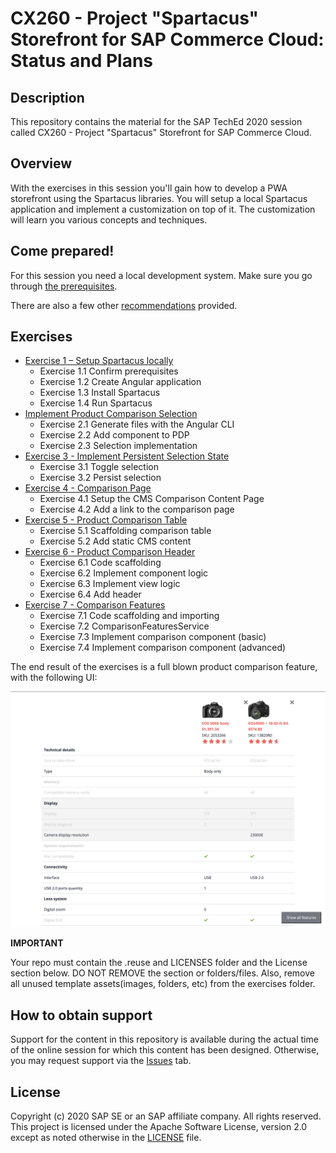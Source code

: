 # CX260 - Project "Spartacus" Storefront for SAP Commerce Cloud: Status and Plans

## Description

This repository contains the material for the SAP TechEd 2020 session called CX260 - Project "Spartacus" Storefront for SAP Commerce Cloud.

## Overview

With the exercises in this session you'll gain how to develop a PWA storefront using the Spartacus libraries. You will setup a local Spartacus application and implement a customization on top of it. The customization will learn you various concepts and techniques.

## Come prepared!

For this session you need a local development system. Make sure you go through [the prerequisites](./prerequisites.md).

There are also a few other [recommendations](./prerequisites.md#recommendations) provided.

## Exercises

- [Exercise 1 – Setup Spartacus locally](exercises/exercise-1/README.md)
  - Exercise 1.1 Confirm prerequisites
  - Exercise 1.2 Create Angular application
  - Exercise 1.3 Install Spartacus
  - Exercise 1.4 Run Spartacus
- [Implement Product Comparison Selection](exercises/exercise-2/README.md)
  - Exercise 2.1 Generate files with the Angular CLI
  - Exercise 2.2 Add component to PDP
  - Exercise 2.3 Selection implementation
- [Exercise 3 - Implement Persistent Selection State](exercises/exercise-3/README.md)
  - Exercise 3.1 Toggle selection
  - Exercise 3.2 Persist selection
- [Exercise 4 - Comparison Page](exercises/exercise-4/README.md)
  - Exercise 4.1 Setup the CMS Comparison Content Page
  - Exercise 4.2 Add a link to the comparison page
- [Exercise 5 - Product Comparison Table](exercises/exercise-5/README.md)
  - Exercise 5.1 Scaffolding comparison table
  - Exercise 5.2 Add static CMS content
- [Exercise 6 - Product Comparison Header](exercises/exercise-6/README.md)
  - Exercise 6.1 Code scaffolding
  - Exercise 6.2 Implement component logic
  - Exercise 6.3 Implement view logic
  - Exercise 6.4 Add header
- [Exercise 7 - Comparison Features](exercises/exercise-7/README.md)
  - Exercise 7.1 Code scaffolding and importing
  - Exercise 7.2 ComparisonFeaturesService
  - Exercise 7.3 Implement comparison component (basic)
  - Exercise 7.4 Implement comparison component (advanced)

The end result of the exercises is a full blown product comparison feature, with the following UI:

![](./exercises/exercise-7/images/comparison-component-final.png)

**IMPORTANT**

Your repo must contain the .reuse and LICENSES folder and the License section below. DO NOT REMOVE the section or folders/files. Also, remove all unused template assets(images, folders, etc) from the exercises folder.

## How to obtain support

Support for the content in this repository is available during the actual time of the online session for which this content has been designed. Otherwise, you may request support via the [Issues](../../issues) tab.

## License

Copyright (c) 2020 SAP SE or an SAP affiliate company. All rights reserved. This project is licensed under the Apache Software License, version 2.0 except as noted otherwise in the [LICENSE](LICENSES/Apache-2.0.txt) file.
